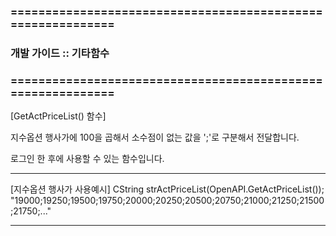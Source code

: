 ### ============================================================
### 개발 가이드 :: 기타함수
### ============================================================

[GetActPriceList() 함수]

지수옵션 행사가에 100을 곱해서 소수점이 없는 값을 ';'로 구분해서 전달합니다.

로그인 한 후에 사용할 수 있는 함수입니다.

------------------------------------------------------------------------------------------------------------------------------------

[지수옵션 행사가 사용예시]
CString strActPriceList(OpenAPI.GetActPriceList());
"19000;19250;19500;19750;20000;20250;20500;20750;21000;21250;21500;21750;..."

------------------------------------------------------------------------------------------------------------------------------------

